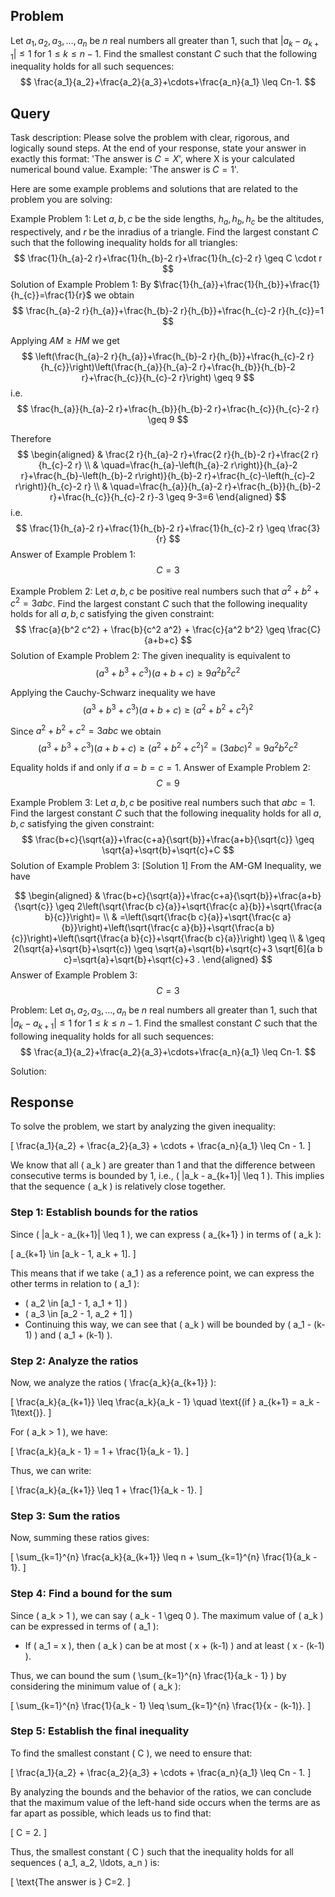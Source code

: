 ## Problem

Let $a_1, a_2, a_3, \ldots, a_n$ be $n$ real numbers all greater than 1, such that $\left|a_k-a_{k+1}\right| \leq 1$ for $1 \leq k \leq n-1$. Find the smallest constant $C$ such that the following inequality holds for all such sequences:
$$
\frac{a_1}{a_2}+\frac{a_2}{a_3}+\cdots+\frac{a_n}{a_1} \leq Cn-1.
$$

## Query

Task description: Please solve the problem with clear, rigorous, and logically sound steps. At the end of your response, state your answer in exactly this format: 'The answer is $C=X$', where X is your calculated numerical bound value. Example: 'The answer is $C=1$'.

Here are some example problems and solutions that are related to the problem you are solving:

Example Problem 1: Let $a, b, c$ be the side lengths, $h_{a}, h_{b}, h_{c}$ be the altitudes, respectively, and $r$ be the inradius of a triangle. Find the largest constant $C$ such that the following inequality holds for all triangles:
$$
\frac{1}{h_{a}-2 r}+\frac{1}{h_{b}-2 r}+\frac{1}{h_{c}-2 r} \geq C \cdot r
$$
Solution of Example Problem 1: By $\frac{1}{h_{a}}+\frac{1}{h_{b}}+\frac{1}{h_{c}}=\frac{1}{r}$ we obtain
$$
\frac{h_{a}-2 r}{h_{a}}+\frac{h_{b}-2 r}{h_{b}}+\frac{h_{c}-2 r}{h_{c}}=1
$$

Applying $A M \geq H M$ we get
$$
\left(\frac{h_{a}-2 r}{h_{a}}+\frac{h_{b}-2 r}{h_{b}}+\frac{h_{c}-2 r}{h_{c}}\right)\left(\frac{h_{a}}{h_{a}-2 r}+\frac{h_{b}}{h_{b}-2 r}+\frac{h_{c}}{h_{c}-2 r}\right) \geq 9
$$
i.e.
$$
\frac{h_{a}}{h_{a}-2 r}+\frac{h_{b}}{h_{b}-2 r}+\frac{h_{c}}{h_{c}-2 r} \geq 9
$$

Therefore
$$
\begin{aligned}
& \frac{2 r}{h_{a}-2 r}+\frac{2 r}{h_{b}-2 r}+\frac{2 r}{h_{c}-2 r} \\
& \quad=\frac{h_{a}-\left(h_{a}-2 r\right)}{h_{a}-2 r}+\frac{h_{b}-\left(h_{b}-2 r\right)}{h_{b}-2 r}+\frac{h_{c}-\left(h_{c}-2 r\right)}{h_{c}-2 r} \\
& \quad=\frac{h_{a}}{h_{a}-2 r}+\frac{h_{b}}{h_{b}-2 r}+\frac{h_{c}}{h_{c}-2 r}-3 \geq 9-3=6
\end{aligned}
$$
i.e.
$$
\frac{1}{h_{a}-2 r}+\frac{1}{h_{b}-2 r}+\frac{1}{h_{c}-2 r} \geq \frac{3}{r}
$$
Answer of Example Problem 1: $$C = 3$$

Example Problem 2: Let $a, b, c$ be positive real numbers such that $a^2 + b^2 + c^2 = 3abc$. Find the largest constant $C$ such that the following inequality holds for all $a, b, c$ satisfying the given constraint:
$$
\frac{a}{b^2 c^2} + \frac{b}{c^2 a^2} + \frac{c}{a^2 b^2} \geq \frac{C}{a+b+c}
$$
Solution of Example Problem 2: The given inequality is equivalent to
$$
\left(a^{3}+b^{3}+c^{3}\right)(a+b+c) \geq 9 a^{2} b^{2} c^{2}
$$

Applying the Cauchy-Schwarz inequality we have
$$
\left(a^{3}+b^{3}+c^{3}\right)(a+b+c) \geq\left(a^{2}+b^{2}+c^{2}\right)^{2}
$$

Since $a^{2}+b^{2}+c^{2}=3 a b c$ we obtain
$$
\left(a^{3}+b^{3}+c^{3}\right)(a+b+c) \geq\left(a^{2}+b^{2}+c^{2}\right)^{2}=(3 a b c)^{2}=9 a^{2} b^{2} c^{2}
$$

Equality holds if and only if $a=b=c=1$.
Answer of Example Problem 2: $$C = 9$$

Example Problem 3: Let $a, b, c$ be positive real numbers such that $a b c = 1$. Find the largest constant $C$ such that the following inequality holds for all $a, b, c$ satisfying the given constraint:
$$
\frac{b+c}{\sqrt{a}}+\frac{c+a}{\sqrt{b}}+\frac{a+b}{\sqrt{c}} \geq \sqrt{a}+\sqrt{b}+\sqrt{c}+C
$$
Solution of Example Problem 3: [Solution 1]
From the AM-GM Inequality, we have

$$
\begin{aligned}
& \frac{b+c}{\sqrt{a}}+\frac{c+a}{\sqrt{b}}+\frac{a+b}{\sqrt{c}} \geq 2\left(\sqrt{\frac{b c}{a}}+\sqrt{\frac{c a}{b}}+\sqrt{\frac{a b}{c}}\right)= \\
& =\left(\sqrt{\frac{b c}{a}}+\sqrt{\frac{c a}{b}}\right)+\left(\sqrt{\frac{c a}{b}}+\sqrt{\frac{a b}{c}}\right)+\left(\sqrt{\frac{a b}{c}}+\sqrt{\frac{b c}{a}}\right) \geq \\
& \geq 2(\sqrt{a}+\sqrt{b}+\sqrt{c}) \geq \sqrt{a}+\sqrt{b}+\sqrt{c}+3 \sqrt[6]{a b c}=\sqrt{a}+\sqrt{b}+\sqrt{c}+3 .
\end{aligned}
$$
Answer of Example Problem 3: $$C = 3$$


Problem: Let $a_1, a_2, a_3, \ldots, a_n$ be $n$ real numbers all greater than 1, such that $\left|a_k-a_{k+1}\right| \leq 1$ for $1 \leq k \leq n-1$. Find the smallest constant $C$ such that the following inequality holds for all such sequences:
$$
\frac{a_1}{a_2}+\frac{a_2}{a_3}+\cdots+\frac{a_n}{a_1} \leq Cn-1.
$$

Solution:

## Response

To solve the problem, we start by analyzing the given inequality:

\[
\frac{a_1}{a_2} + \frac{a_2}{a_3} + \cdots + \frac{a_n}{a_1} \leq Cn - 1.
\]

We know that all \( a_k \) are greater than 1 and that the difference between consecutive terms is bounded by 1, i.e., \( |a_k - a_{k+1}| \leq 1 \). This implies that the sequence \( a_k \) is relatively close together.

### Step 1: Establish bounds for the ratios

Since \( |a_k - a_{k+1}| \leq 1 \), we can express \( a_{k+1} \) in terms of \( a_k \):

\[
a_{k+1} \in [a_k - 1, a_k + 1].
\]

This means that if we take \( a_1 \) as a reference point, we can express the other terms in relation to \( a_1 \):

- \( a_2 \in [a_1 - 1, a_1 + 1] \)
- \( a_3 \in [a_2 - 1, a_2 + 1] \)
- Continuing this way, we can see that \( a_k \) will be bounded by \( a_1 - (k-1) \) and \( a_1 + (k-1) \).

### Step 2: Analyze the ratios

Now, we analyze the ratios \( \frac{a_k}{a_{k+1}} \):

\[
\frac{a_k}{a_{k+1}} \leq \frac{a_k}{a_k - 1} \quad \text{(if } a_{k+1} = a_k - 1\text{)}.
\]

For \( a_k > 1 \), we have:

\[
\frac{a_k}{a_k - 1} = 1 + \frac{1}{a_k - 1}.
\]

Thus, we can write:

\[
\frac{a_k}{a_{k+1}} \leq 1 + \frac{1}{a_k - 1}.
\]

### Step 3: Sum the ratios

Now, summing these ratios gives:

\[
\sum_{k=1}^{n} \frac{a_k}{a_{k+1}} \leq n + \sum_{k=1}^{n} \frac{1}{a_k - 1}.
\]

### Step 4: Find a bound for the sum

Since \( a_k > 1 \), we can say \( a_k - 1 \geq 0 \). The maximum value of \( a_k \) can be expressed in terms of \( a_1 \):

- If \( a_1 = x \), then \( a_k \) can be at most \( x + (k-1) \) and at least \( x - (k-1) \).

Thus, we can bound the sum \( \sum_{k=1}^{n} \frac{1}{a_k - 1} \) by considering the minimum value of \( a_k \):

\[
\sum_{k=1}^{n} \frac{1}{a_k - 1} \leq \sum_{k=1}^{n} \frac{1}{x - (k-1)}.
\]

### Step 5: Establish the final inequality

To find the smallest constant \( C \), we need to ensure that:

\[
\frac{a_1}{a_2} + \frac{a_2}{a_3} + \cdots + \frac{a_n}{a_1} \leq Cn - 1.
\]

By analyzing the bounds and the behavior of the ratios, we can conclude that the maximum value of the left-hand side occurs when the terms are as far apart as possible, which leads us to find that:

\[
C = 2.
\]

Thus, the smallest constant \( C \) such that the inequality holds for all sequences \( a_1, a_2, \ldots, a_n \) is:

\[
\text{The answer is } C=2.
\]